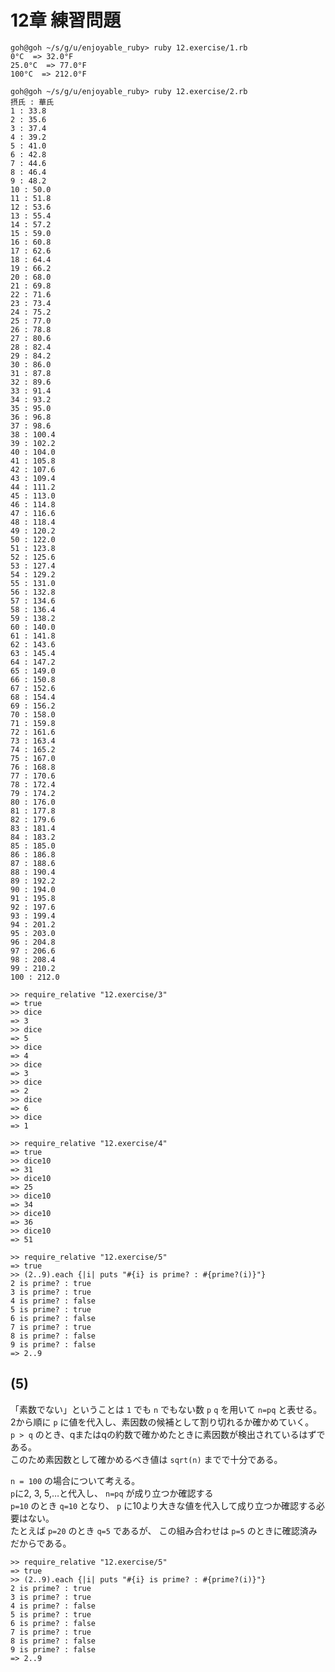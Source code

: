 # 12章 練習問題

```
goh@goh ~/s/g/u/enjoyable_ruby> ruby 12.exercise/1.rb
0°C  => 32.0°F
25.0°C  => 77.0°F
100°C  => 212.0°F
```

```
goh@goh ~/s/g/u/enjoyable_ruby> ruby 12.exercise/2.rb
摂氏 : 華氏
1 : 33.8
2 : 35.6
3 : 37.4
4 : 39.2
5 : 41.0
6 : 42.8
7 : 44.6
8 : 46.4
9 : 48.2
10 : 50.0
11 : 51.8
12 : 53.6
13 : 55.4
14 : 57.2
15 : 59.0
16 : 60.8
17 : 62.6
18 : 64.4
19 : 66.2
20 : 68.0
21 : 69.8
22 : 71.6
23 : 73.4
24 : 75.2
25 : 77.0
26 : 78.8
27 : 80.6
28 : 82.4
29 : 84.2
30 : 86.0
31 : 87.8
32 : 89.6
33 : 91.4
34 : 93.2
35 : 95.0
36 : 96.8
37 : 98.6
38 : 100.4
39 : 102.2
40 : 104.0
41 : 105.8
42 : 107.6
43 : 109.4
44 : 111.2
45 : 113.0
46 : 114.8
47 : 116.6
48 : 118.4
49 : 120.2
50 : 122.0
51 : 123.8
52 : 125.6
53 : 127.4
54 : 129.2
55 : 131.0
56 : 132.8
57 : 134.6
58 : 136.4
59 : 138.2
60 : 140.0
61 : 141.8
62 : 143.6
63 : 145.4
64 : 147.2
65 : 149.0
66 : 150.8
67 : 152.6
68 : 154.4
69 : 156.2
70 : 158.0
71 : 159.8
72 : 161.6
73 : 163.4
74 : 165.2
75 : 167.0
76 : 168.8
77 : 170.6
78 : 172.4
79 : 174.2
80 : 176.0
81 : 177.8
82 : 179.6
83 : 181.4
84 : 183.2
85 : 185.0
86 : 186.8
87 : 188.6
88 : 190.4
89 : 192.2
90 : 194.0
91 : 195.8
92 : 197.6
93 : 199.4
94 : 201.2
95 : 203.0
96 : 204.8
97 : 206.6
98 : 208.4
99 : 210.2
100 : 212.0
```

```
>> require_relative "12.exercise/3"
=> true
>> dice
=> 3
>> dice
=> 5
>> dice
=> 4
>> dice
=> 3
>> dice
=> 2
>> dice
=> 6
>> dice
=> 1
```

```
>> require_relative "12.exercise/4"
=> true
>> dice10
=> 31
>> dice10
=> 25
>> dice10
=> 34
>> dice10
=> 36
>> dice10
=> 51
```

```
>> require_relative "12.exercise/5"
=> true
>> (2..9).each {|i| puts "#{i} is prime? : #{prime?(i)}"}
2 is prime? : true
3 is prime? : true
4 is prime? : false
5 is prime? : true
6 is prime? : false
7 is prime? : true
8 is prime? : false
9 is prime? : false
=> 2..9
```

## (5)

「素数でない」ということは `1` でも `n` でもない数 `p` `q` を用いて `n=pq` と表せる。  
2から順に `p` に値を代入し、素因数の候補として割り切れるか確かめていく。  
`p > q` のとき、qまたはqの約数で確かめたときに素因数が検出されているはずである。  
このため素因数として確かめるべき値は `sqrt(n)` までで十分である。

`n = 100` の場合について考える。  
`p`に2, 3, 5,…と代入し、 `n=pq` が成り立つか確認する  
`p=10` のとき `q=10` となり、 `p` に10より大きな値を代入して成り立つか確認する必要はない。  
たとえば `p=20` のとき `q=5` であるが、 この組み合わせは `p=5` のときに確認済みだからである。

```
>> require_relative "12.exercise/5"
=> true
>> (2..9).each {|i| puts "#{i} is prime? : #{prime?(i)}"}
2 is prime? : true
3 is prime? : true
4 is prime? : false
5 is prime? : true
6 is prime? : false
7 is prime? : true
8 is prime? : false
9 is prime? : false
=> 2..9
```

